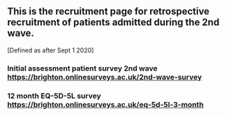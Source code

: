 ## This is the recruitment page for retrospective recruitment of patients admitted during the 2nd wave. 

[Defined as after Sept 1 2020]


### Initial assessment patient survey 2nd wave <https://brighton.onlinesurveys.ac.uk/2nd-wave-survey>

### 12 month EQ-5D-5L survey <https://brighton.onlinesurveys.ac.uk/eq-5d-5l-3-month>

